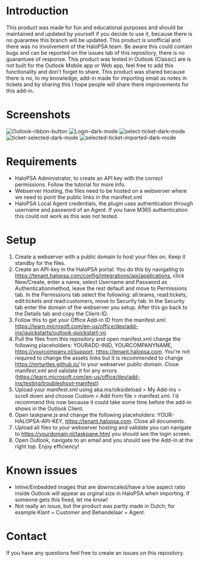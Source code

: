 # Introduction
This product was made for fun and educational purposes and should be maintained and updated by yourself if you decide to use it, because there is no guarantee this branch will be updated.
This product is unofficial and there was no involvement of the HaloPSA team. Be aware this could contain bugs and can be reported on the issues tab of this repository, there is no guarantuee of response. 
This product was tested in Outlook (Classic) are is not built for the Outlook Mobile app or Web app, feel free to add this functionality and don't forget to share.
This product was shared because there is no, to my knowledge, add-in made for importing email as notes in tickets and by sharing this I hope people will share there improvements for this add-in.

# Screenshots
![Outlook-ribbon-button](https://github.com/user-attachments/assets/f40d774c-c384-4a52-8c57-6f95f39a0f05)
![Login-dark-mode](https://github.com/user-attachments/assets/67da9516-0882-426a-ba23-4623777e4fce)
![select-ticket-dark-mode](https://github.com/user-attachments/assets/bce0a561-1818-4e41-a2f0-040f197b164b)
![ticket-selected-dark-mode](https://github.com/user-attachments/assets/f8013f7f-72fc-4d96-9787-5161d4eaa801)
![selected-ticket-imported-dark-mode](https://github.com/user-attachments/assets/281fd8b1-375b-480e-ba96-bcf284ff1203)

# Requirements
- HaloPSA Administrator, to create an API key with the correct permissions. Follow the tutorial for more info.
- Webserver Hosting, the files need to be hosted on a webserver where we need to point the public links in the manifest.xml
- HaloPSA Local Agent credentials, the plugin uses authentication through username and password of an Agent. If you have M365 authentication this could not work as this was not tested.

# Setup
1. Create a webserver with a public domain to host your files on. Keep it standby for the files.
2. Create an API-key in the HaloPSA portal: You do this by navigating to https://tenant.halopsa.com/config/integrations/api/applications, click New/Create, enter a name, select Username and Password as Authenticationmethod, leave the rest default and move to Permissions tab. In the Permissions tab select the following: all:teams, read:tickets, edit:tickets and read:customers, move to Security tab. In the Security tab enter the domain of the webserver you setup. After this go back to the Details tab and copy the Client-ID.
3. Follow this to get your Office Add-in ID from the manifest.xml: https://learn.microsoft.com/en-us/office/dev/add-ins/quickstarts/outlook-quickstart-yo
4. Pull the files from this repository and open manifest.xml change the following placeholders: YOURADD-INID, YOURCOMPANYNAME, https://yourcompany.nl/support, https://tenant.halopsa.com. You're not required to change the assets links but it is recommended to change https://mrturtles.github.io/ to your webserver public domain. Close manifest.xml and validate it for any errors (https://learn.microsoft.com/en-us/office/dev/add-ins/testing/troubleshoot-manifest)
5. Upload your manifest.xml using aka.ms/olksideload > My Add-ins > scroll down and choose Custom > Add from file > manifest.xml. I'd recommend this now because it could take some time before the add-in shows in the Outlook Client.
6. Open taskpane.js and change the following placeholders: YOUR-HALOPSA-API-KEY, https://tenant.halopsa.com. Close all documents.
7. Upload all files to your webserver hosting and validate you can navigate to https://yourdomain.nl/taskpane.html you should see the login screen.
8. Open Outlook, navigate to an email and you should see the Add-in at the right top. Enjoy efficiency!

# Known issues
- Inline/Embedded images that are downscaled/have a low aspect ratio inside Outlook will appear as orginal size in HaloPSA when importing. If someone gets this fixed, let me know!
- Not really an issue, but the product was partly made in Dutch; for example Klant = Customer and Behandelaar = Agent.

# Contact
If you have any questions feel free to create an issues on this repository.
